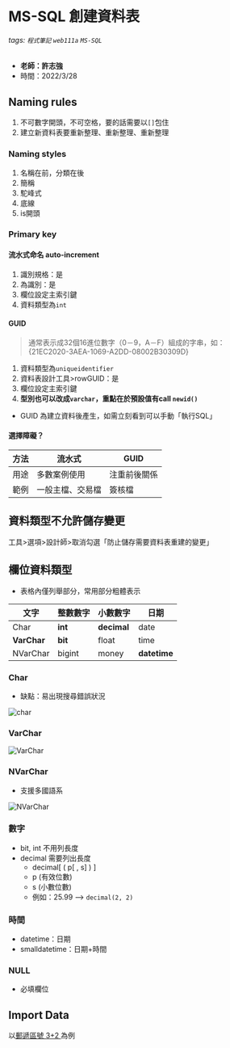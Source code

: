 # MS-SQL 創建資料表

###### tags: `程式筆記` `web111a` `MS-SQL`

* **老師：許志強**
* 時間：2022/3/28

## Naming rules

1. 不可數字開頭，不可空格，要的話需要以`[]`包住
2. 建立新資料表要重新整理、重新整理、重新整理

### Naming styles

1. 名稱在前，分類在後
2. 簡稱
3. 駝峰式
4. 底線
5. is開頭

### Primary key

#### 流水式命名 auto-increment

1. 識別規格：是
2. 為識別：是
3. 欄位設定主索引鍵
4. 資料類型為`int`

#### GUID

> 通常表示成32個16進位數字（0－9，A－F）組成的字串，如：{21EC2020-3AEA-1069-A2DD-08002B30309D}

1. 資料類型為`uniqueidentifier`
2. 資料表設計工具>rowGUID：是
3. 欄位設定主索引鍵
4. **型別也可以改成`varchar`，重點在於預設值有call `newid()`**

* GUID 為建立資料後產生，如需立刻看到可以手動「執行SQL」

#### 選擇障礙？

|方法| 流水式 | GUID |
|--| -------- | -------- |
|用途| 多數案例使用 | 注重前後關係 |
|範例|一般主檔、交易檔 | 簽核檔 |

## 資料類型不允許儲存變更

工具>選項>設計師>取消勾選「防止儲存需要資料表重建的變更」

## 欄位資料類型

* 表格內僅列舉部分，常用部分粗體表示

| 文字 | 整數數字 | 小數數字 | 日期 |
| ---- | ------ | -------- | ---- |
| Char |**int** | **decimal** | date  |
| **VarChar**  |**bit**    | float   | time  |
| NVarChar |bigint |  money | **datetime** |

### Char

* 缺點：易出現搜尋錯誤狀況

![char](https://i.imgur.com/UDC3XYm.png)

### VarChar

![VarChar](https://i.imgur.com/u6dGegL.png)

### NVarChar

* 支援多國語系

![NVarChar](https://i.imgur.com/amMsVoj.png)

### 數字

* bit, int 不用列長度
* decimal 需要列出長度
  * decimal[ ( p[ , s] ) ]
  * p (有效位數)
  * s (小數位數)
  * 例如：25.99 --> `decimal(2, 2)`

### 時間

* datetime：日期
* smalldatetime：日期+時間

### NULL

* 必填欄位

## Import Data

以[郵遞區號 3+2 ](https://www.post.gov.tw/post/internet/Download/index.jsp?ID=2292)為例
